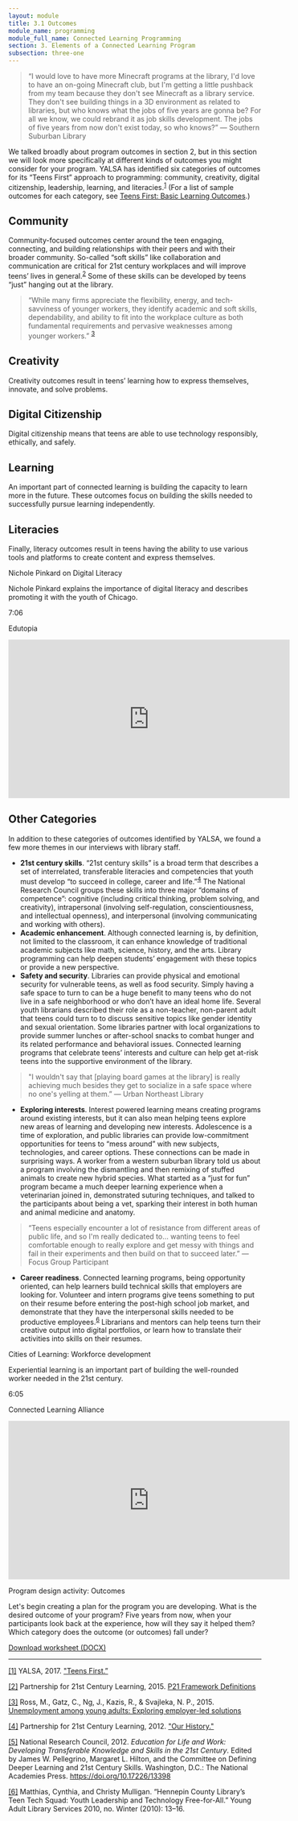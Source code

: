 ```yaml
---
layout: module
title: 3.1 Outcomes
module_name: programming
module_full_name: Connected Learning Programming
section: 3. Elements of a Connected Learning Program
subsection: three-one
---
```


> “I would love to have more Minecraft programs at the library, I'd love to have an on-going Minecraft club, but I'm getting a little pushback from my team because they don't see Minecraft as a library service. They don't see building things in a 3D environment as related to libraries, but who knows what the jobs of five years are gonna be? For all we know, we could rebrand it as job skills development. The jobs of five years from now don't exist today, so who knows?” — Southern Suburban Library 

We talked broadly about program outcomes in section 2, but in this section we will look more specifically at different kinds of outcomes you might consider for your program. YALSA has identified six categories of outcomes for its “Teens First” approach to programming: community, creativity, digital citizenship, leadership, learning, and literacies.<sup><a name="1A" href="#1">1</a></sup> (For a list of sample outcomes for each category, see [Teens First: Basic Learning Outcomes](http://www.ala.org/yalsa/sites/ala.org.yalsa/files/content/Teens%20First_%20Basic%20Learning%20Outcomes%20Guide.pdf).) 

## Community

Community-focused outcomes center around the teen engaging, connecting, and building relationships with their peers and with their broader community.  So-called “soft skills” like collaboration and communication are critical for 21st century workplaces and will improve teens’ lives in general.<sup><a name="2A" href="#2">2</a></sup> Some of these skills can be developed by teens “just” hanging out at the library. 

> “While many firms appreciate the flexibility, energy, and tech-savviness of younger workers, they identify academic and soft skills, dependability, and ability to fit into the workplace culture as both fundamental requirements and pervasive weaknesses among younger workers.” <sup><a name="3A" href="#3">3</a></sup>

## Creativity

Creativity outcomes result in teens’ learning how to express themselves, innovate, and solve problems. 

## Digital Citizenship

Digital citizenship means that teens are able to use technology responsibly, ethically, and safely. 

## Learning
An important part of connected learning is building the capacity to learn more in the future. These outcomes focus on building the skills needed to successfully pursue learning independently. 

## Literacies
Finally, literacy outcomes result in teens having the ability to use various tools and platforms to create content and express themselves.


<div class="case_study_box">
	<p class="box-title">Nichole Pinkard on Digital Literacy </p>

 <p>Nichole Pinkard explains the importance of digital literacy and describes promoting it with the youth of Chicago.</p>

<p class="videotime">7:06</p><p class="source">Edutopia</p>

<div class="video">
<iframe width="560" height="315" src="https://www.youtube.com/embed/Aya43MnWTxQ" frameborder="0" allow="autoplay; encrypted-media" allowfullscreen></iframe>
</div>

</div>

## Other Categories

In addition to these categories of outcomes identified by YALSA, we found a few more themes in our interviews with library staff. 


<ul>
	<li><b>21st century skills</b>. “21st century skills” is a broad term that describes a set of interrelated, transferable literacies and competencies that youth must develop “to succeed in college, career and life.”<sup><a name="4A" href="#4">4</a></sup> The National Research Council groups these skills into three major “domains of competence”: cognitive (including critical thinking, problem solving, and creativity), intrapersonal (involving self-regulation, conscientiousness, and intellectual openness), and interpersonal (involving communicating and working with others). </li>
	<li><b>Academic enhancement</b>. Although connected learning is, by definition, not limited to the classroom, it can enhance knowledge of traditional academic subjects like math, science, history, and the arts. Library programming can help deepen students’ engagement with these topics or provide a new perspective. </li>
	<li><b>Safety and security</b>. Libraries can provide physical and emotional security for vulnerable teens, as well as food security. Simply having a safe space to turn to can be a huge benefit to many teens who do not live in a safe neighborhood or who don’t have an ideal home life. Several youth librarians described their role as a non-teacher, non-parent adult that teens could turn to to discuss sensitive topics like gender identity and sexual orientation. Some libraries partner with local organizations to provide summer lunches or after-school snacks to combat hunger and its related performance and behavioral issues. Connected learning programs that celebrate teens’ interests and culture can help get at-risk teens into the supportive environment of the library.</li>
</ul>

> "I wouldn't say that [playing board games at the library] is really achieving much besides they get to socialize in a safe space where no one's yelling at them.” — Urban Northeast Library

<ul>
	<li><b>Exploring interests</b>. Interest powered learning means creating programs around existing interests, but it can also mean helping teens explore new areas of learning and developing new interests. Adolescence is a time of exploration, and public libraries can provide low-commitment opportunities for teens to “mess around” with new subjects, technologies, and career options. These connections can be made in surprising ways. A worker from a western suburban library told us about a program involving the dismantling and then remixing of stuffed animals to create new hybrid species. What started as a “just for fun” program became a much deeper learning experience when a veterinarian joined in, demonstrated suturing techniques, and talked to the participants about being a vet, sparking their interest in both human and animal medicine and anatomy. </li>
</ul>

> “Teens especially encounter a lot of resistance from different areas of public life, and so I'm really dedicated to… wanting teens to feel comfortable enough to really explore and get messy with things and fail in their experiments and then build on that to succeed later.” — Focus Group Participant

<ul>
	<li><b>Career readiness</b>. Connected learning programs, being opportunity oriented, can help learners build technical skills that employers are looking for. Volunteer and intern programs give teens something to put on their resume before entering the post-high school job market, and demonstrate that they have the interpersonal skills needed to be productive employees.<sup><a name="6A" href="#6">6</a></sup> Librarians and mentors can help teens turn their creative output into digital portfolios, or learn how to translate their activities into skills on their resumes. </li>
</ul><div class="case_study_box">
    <p class="box-title">Cities of Learning: Workforce development</p>
<p>Experiential learning is an important part of building the well-rounded worker needed in the 21st century.</p>
<p class="videotime">6:05</p><p class="source">Connected Learning Alliance</p>
<div class="video">
<iframe width="560" height="315" src="https://www.youtube.com/embed/yLIm2bKpUDI" frameborder="0" allow="autoplay; encrypted-media" allowfullscreen></iframe>
</div>
</div>

<div class="reflection">
    <p class="box-title">Program design activity: Outcomes</p>
    <p>Let's begin creating a plan for the program you are developing. What is the desired outcome of your program? Five years from now, when your participants look back at the experience, how will they say it helped them? Which category does the outcome (or outcomes) fall under?</p>
    <p><a href="docs/program_design_activity.docx">Download worksheet (DOCX)</a></p>
</div>


-----
<a name="1" href="#1A">[1]</a> YALSA, 2017. ["Teens First.”](http://www.ala.org/yalsa/teens-first) 

<a name="2" href="#2A">[2]</a> Partnership for 21st Century Learning, 2015. [P21 Framework Definitions](http://www.p21.org/storage/documents/docs/P21_Framework_Definitions_New_Logo_2015.pdf)

<a name="3" href="#3A">[3]</a> Ross, M., Gatz, C., Ng, J., Kazis, R., & Svajleka, N. P., 2015. [Unemployment among young adults: Exploring employer-led solutions](https://www.brookings.edu/research/unemployment-among-young-adults-exploring-employer-led-solutions/)

<a name="4" href="#4A">[4]</a> Partnership for 21st Century Learning, 2012. ["Our History."](http://www.p21.org/about-us/our-history)

<a name="5" href="#5A">[5]</a> National Research Council, 2012. _Education for Life and Work: Developing Transferable Knowledge and Skills in the 21st Century_. Edited by James W. Pellegrino, Margaret L. Hilton, and the Committee on Defining Deeper Learning and 21st Century Skills. Washington, D.C.: The National Academies Press. https://doi.org/10.17226/13398

<a name="6" href="#6A">[6]</a> Matthias, Cynthia, and Christy Mulligan. “Hennepin County Library’s Teen Tech Squad: Youth Leadership and Technology Free-for-All.” Young Adult Library Services 2010, no. Winter (2010): 13–16.
